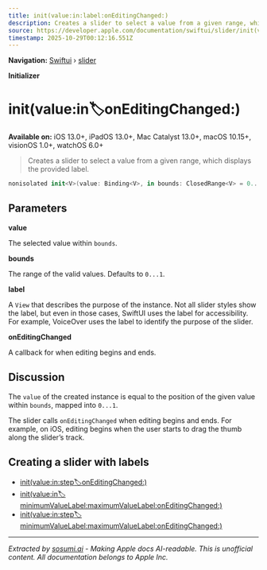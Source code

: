 ```yaml
---
title: init(value:in:label:onEditingChanged:)
description: Creates a slider to select a value from a given range, which displays the provided label.
source: https://developer.apple.com/documentation/swiftui/slider/init(value:in:label:oneditingchanged:)
timestamp: 2025-10-29T00:12:16.551Z
---
```


**Navigation:** [Swiftui](/documentation/swiftui) › [slider](/documentation/swiftui/slider)

**Initializer**

# init(value:in:label:onEditingChanged:)

**Available on:** iOS 13.0+, iPadOS 13.0+, Mac Catalyst 13.0+, macOS 10.15+, visionOS 1.0+, watchOS 6.0+

> Creates a slider to select a value from a given range, which displays the provided label.

```swift
nonisolated init<V>(value: Binding<V>, in bounds: ClosedRange<V> = 0...1, @ViewBuilder label: () -> Label, onEditingChanged: @escaping (Bool) -> Void = { _ in }) where V : BinaryFloatingPoint, V.Stride : BinaryFloatingPoint
```

## Parameters

**value**

The selected value within `bounds`.



**bounds**

The range of the valid values. Defaults to `0...1`.



**label**

A `View` that describes the purpose of the instance. Not all slider styles show the label, but even in those cases, SwiftUI uses the label for accessibility. For example, VoiceOver uses the label to identify the purpose of the slider.



**onEditingChanged**

A callback for when editing begins and ends.



## Discussion

The `value` of the created instance is equal to the position of the given value within `bounds`, mapped into `0...1`.

The slider calls `onEditingChanged` when editing begins and ends. For example, on iOS, editing begins when the user starts to drag the thumb along the slider’s track.

## Creating a slider with labels

- [init(value:in:step:label:onEditingChanged:)](/documentation/swiftui/slider/init(value:in:step:label:oneditingchanged:))
- [init(value:in:label:minimumValueLabel:maximumValueLabel:onEditingChanged:)](/documentation/swiftui/slider/init(value:in:label:minimumvaluelabel:maximumvaluelabel:oneditingchanged:))
- [init(value:in:step:label:minimumValueLabel:maximumValueLabel:onEditingChanged:)](/documentation/swiftui/slider/init(value:in:step:label:minimumvaluelabel:maximumvaluelabel:oneditingchanged:))

---

*Extracted by [sosumi.ai](https://sosumi.ai) - Making Apple docs AI-readable.*
*This is unofficial content. All documentation belongs to Apple Inc.*

